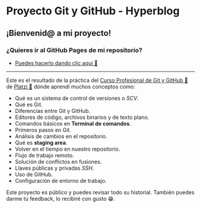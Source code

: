 # Proyecto Git y GitHub - Hyperblog
## ¡Bienvenid@ a mi proyecto!
### ¿Quieres ir al GitHub Pages de mi repositorio?
* [Puedes hacerlo dando clic aquí :paperclip:](https://ledytro.github.io/hyperblog/blogpost.html)
___
Este es el resultado de la práctica del [Curso Profesional de Git y GitHub :paperclip:](https://platzi.com/cursos/git-github/) de [Platzi :paperclip:](https://platzi.com/) dónde aprendí muchos conceptos como:
* Qué es un sistema de control de versiones o *SCV*.
* Qué es Git.
* Diferencias entre Git y GitHub.
* Editores de código, archivos binarios y de texto plano.
* Comandos básicos en **Terminal de comandos**.
* Primeros pasos en Git.
* Análisis de cambios en el repositorio.
* Qué es **staging area**.
* Volver en el tiempo en nuestro repositorio.
* Flujo de trabajo remoto.
* Solución de conflictos en fusiones.
* Llaves públicas y privadas *SSH*.
* Uso de GitHub.
* Configuración de entorno de trabajo.

Este proyecto es público y puedes revisar todo su historial. También puedes darme tu feedback, lo recibiré con gusto 😁.
